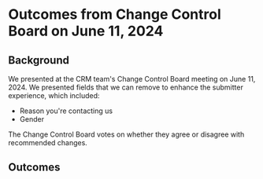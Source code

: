 # Outcomes from Change Control Board on June 11, 2024

## Background

We presented at the CRM team's Change Control Board meeting on June 11, 2024. We presented fields that we can remove to enhance the submitter experience, which included:
- Reason you're contacting us
- Gender

The Change Control Board votes on whether they agree or disagree with recommended changes.

## Outcomes


